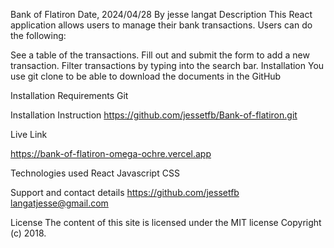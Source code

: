 Bank of Flatiron
Date, 2024/04/28
By jesse langat
Description
This React application allows users to manage their bank transactions. Users can do the following:

See a table of the transactions.
Fill out and submit the form to add a new transaction.
Filter transactions by typing into the search bar.
Installation
You use git clone to be able to download the documents in the GitHub

Installation Requirements
Git

Installation Instruction
https://github.com/jessetfb/Bank-of-flatiron.git

Live Link

https://bank-of-flatiron-omega-ochre.vercel.app


Technologies used
React Javascript CSS

Support and contact details
https://github.com/jessetfb
langatjesse@gmail.com

License
The content of this site is licensed under the MIT license Copyright (c) 2018.
